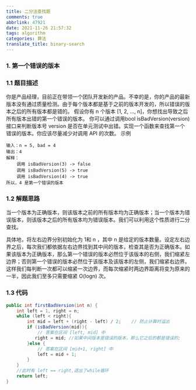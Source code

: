```yaml
---
title: 二分法查找题
comments: true
abbrlink: 47921
date: 2021-11-26 21:57:32
tags: algorithm
categories: 算法
translate_title: binary-search
---
```

### 1. 第一个错误的版本

### 1.1 题目描述
你是产品经理，目前正在带领一个团队开发新的产品。不幸的是，你的产品的最新版本没有通过质量检测。由于每个版本都是基于之前的版本开发的，所以错误的版本之后的所有版本都是错的。
假设你有 n 个版本 [1, 2, ..., n]，你想找出导致之后所有版本出错的第一个错误的版本。
你可以通过调用bool isBadVersion(version)接口来判断版本号 version 是否在单元测试中出错。实现一个函数来查找第一个错误的版本。你应该尽量减少对调用 API 的次数。
示例
```text
输入：n = 5, bad = 4
输出：4
解释：
    调用 isBadVersion(3) -> false 
    调用 isBadVersion(5) -> true 
    调用 isBadVersion(4) -> true
所以，4 是第一个错误的版本
```

### 1.2 解题思路
当一个版本为正确版本，则该版本之前的所有版本均为正确版本；当一个版本为错误版本，则该版本之后的所有版本均为错误版本。我们可以利用这个性质进行二分查找。

具体地，将左右边界分别初始化为 1和 n ，其中 n 是给定的版本数量。设定左右边界之后，每次我们都依据左右边界找到其中间的版本，检查其是否为正确版本。如果该版本为正确版本，那么第一个错误的版本必然位于该版本的右侧，我们缩紧左边界；否则第一个错误的版本必然位于该版本及该版本的左侧，我们缩紧右边界。
这样我们每判断一次都可以缩紧一次边界，而每次缩紧时两边界距离将变为原来的一半，因此我们至多只需要缩紧 O(logn) 次。


### 1.3 代码
```java
public int firstBadVersion(int n) {
    int left = 1, right = n;
    while (left < right){
        int mid = left + (right - left) / 2;    // 防止计算时溢出
        if (isBadVersion(mid)){
            // 答案在区间 [left, mid] 中
           right = mid; //如果中间版本是错误的版本，那么它之后的都是错误的;
        }else {
            // 答案在区间 [mid+1, right] 中
            left = mid + 1;
        }
    }
    //此时有 left == right,退出了while循环
    return left;
}
```
